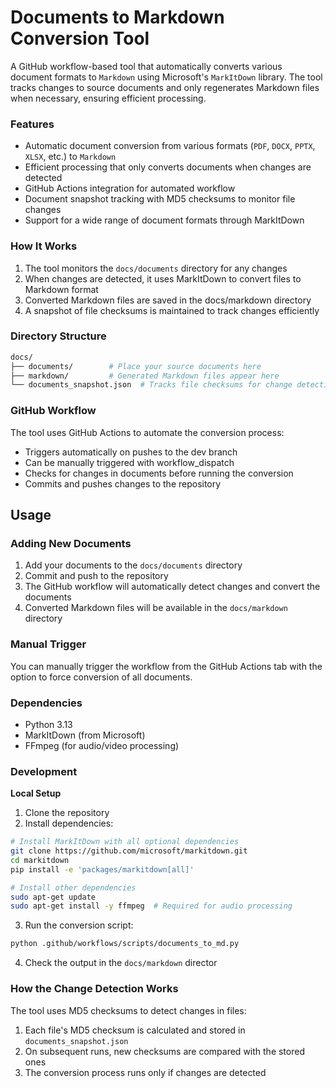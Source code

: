 # Documents to Markdown Conversion Tool

A GitHub workflow-based tool that automatically converts various document formats to `Markdown` using Microsoft's `MarkItDown` library. The tool tracks changes to source documents and only regenerates Markdown files when necessary, ensuring efficient processing.

### Features
- Automatic document conversion from various formats (`PDF`, `DOCX`, `PPTX`, `XLSX`, etc.) to `Markdown`
- Efficient processing that only converts documents when changes are detected
- GitHub Actions integration for automated workflow
- Document snapshot tracking with MD5 checksums to monitor file changes
- Support for a wide range of document formats through MarkItDown

### How It Works

1. The tool monitors the `docs/documents` directory for any changes
2. When changes are detected, it uses MarkItDown to convert files to Markdown format
3. Converted Markdown files are saved in the docs/markdown directory
4. A snapshot of file checksums is maintained to track changes efficiently

### Directory Structure
```bash
docs/
├── documents/        # Place your source documents here
├── markdown/         # Generated Markdown files appear here
└── documents_snapshot.json  # Tracks file checksums for change detection
```

### GitHub Workflow
The tool uses GitHub Actions to automate the conversion process:

- Triggers automatically on pushes to the dev branch
- Can be manually triggered with workflow_dispatch
- Checks for changes in documents before running the conversion
- Commits and pushes changes to the repository
  
## Usage
### Adding New Documents

1. Add your documents to the `docs/documents` directory
2. Commit and push to the repository
3. The GitHub workflow will automatically detect changes and convert the documents
4. Converted Markdown files will be available in the `docs/markdown` directory

### Manual Trigger
You can manually trigger the workflow from the GitHub Actions tab with the option to force conversion of all documents.

### Dependencies

- Python 3.13
- MarkItDown (from Microsoft)
- FFmpeg (for audio/video processing)

### Development
**Local Setup**

1. Clone the repository
2. Install dependencies:

```bash
# Install MarkItDown with all optional dependencies
git clone https://github.com/microsoft/markitdown.git
cd markitdown
pip install -e 'packages/markitdown[all]'

# Install other dependencies
sudo apt-get update
sudo apt-get install -y ffmpeg  # Required for audio processing
```

3. Run the conversion script:
```bash
python .github/workflows/scripts/documents_to_md.py
```

4. Check the output in the `docs/markdown` director

### How the Change Detection Works

The tool uses MD5 checksums to detect changes in files:

1. Each file's MD5 checksum is calculated and stored in `documents_snapshot.json`
2. On subsequent runs, new checksums are compared with the stored ones
3. The conversion process runs only if changes are detected
